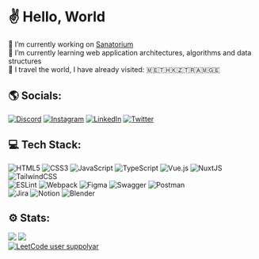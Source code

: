 # ✌️ Hello, World
🔭 I’m currently working on [Sanatorium](https://sanatorium-is.ru/)  
🌱 I’m currently learning web application architectures, algorithms and data structures  
🚞 I travel the world, I have already visited: 🇲🇪🇹🇭🇰🇿🇹🇷🇦🇲🇬🇪


## 🌎 Socials:
[![Discord](https://img.shields.io/badge/Discord-%237289DA.svg?logo=discord&logoColor=white)](https://discord.gg/suppolyar#1964)
[![Instagram](https://img.shields.io/badge/Instagram-%23E4405F.svg?logo=Instagram&logoColor=white)](https://instagram.com/suppolyar)
[![LinkedIn](https://img.shields.io/badge/LinkedIn-%230077B5.svg?logo=linkedin&logoColor=white)](https://linkedin.com/in/suppolyar)
[![Twitter](https://img.shields.io/badge/Twitter-%231DA1F2.svg?logo=Twitter&logoColor=white)](https://twitter.com/suppolyar) 

## 💻 Tech Stack:
![HTML5](https://img.shields.io/badge/html5-%23E34F26.svg?style=flat&logo=html5&logoColor=white) 
![CSS3](https://img.shields.io/badge/css3-%231572B6.svg?style=flat&logo=css3&logoColor=white) 
![JavaScript](https://img.shields.io/badge/javascript-%23323330.svg?style=flat&logo=javascript&logoColor=%23F7DF1E) 
![TypeScript](https://img.shields.io/badge/typescript-%23007ACC.svg?style=flat&logo=typescript&logoColor=white) 
![Vue.js](https://img.shields.io/badge/vuejs-%2335495e.svg?style=flat&logo=vuedotjs&logoColor=%234FC08D) 
![NuxtJS](https://img.shields.io/badge/Nuxt-black?style=flat&logo=nuxt.js&logoColor=white) 
![TailwindCSS](https://img.shields.io/badge/tailwindcss-%2338B2AC.svg?style=flat&logo=tailwind-css&logoColor=white) 
<br>
![ESLint](https://img.shields.io/badge/ESLint-4B3263?style=flat&logo=eslint&logoColor=white) 
![Webpack](https://img.shields.io/badge/webpack-%238DD6F9.svg?style=flat&logo=webpack&logoColor=black) 
![Figma](https://img.shields.io/badge/figma-%23F24E1E.svg?style=flat&logo=figma&logoColor=white) 
![Swagger](https://img.shields.io/badge/-Swagger-%23Clojure?style=flat&logo=swagger&logoColor=white) 
![Postman](https://img.shields.io/badge/Postman-FF6C37?style=flat&logo=postman&logoColor=white) 
<br>
![Jira](https://img.shields.io/badge/jira-%230A0FFF.svg?style=flat&logo=jira&logoColor=white) 
![Notion](https://img.shields.io/badge/Notion-%23000000.svg?style=flat&logo=notion&logoColor=white)
![Blender](https://img.shields.io/badge/blender-%23F5792A.svg?style=flat&logo=blender&logoColor=white) 

## ⚙️ Stats:
![](https://github-readme-streak-stats.herokuapp.com/?user=suppolyar&theme=vue&hide_border=true)
![](https://github-readme-stats.vercel.app/api/top-langs/?username=suppolyar&theme=vue&hide_border=true&include_all_commits=true&count_private=true&layout=compact)
<br>
[![LeetCode user suppolyar](https://img.shields.io/badge/dynamic/json?style=for-the-badge&labelColor=black&color=%23ffa116&label=Solved&query=solvedOverTotal&url=https%3A%2F%2Fleetcode-badge.vercel.app%2Fapi%2Fusers%2Fsuppolyar&logo=leetcode&logoColor=yellow)](https://leetcode.com/suppolyar/)

